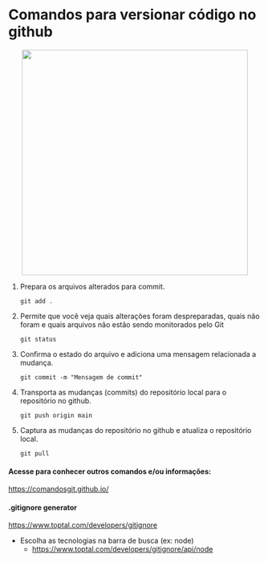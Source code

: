 # Comandos para versionar código no github

<p align="center"> 
    <img width="450" src="https://dev-to-uploads.s3.amazonaws.com/i/zbu0eocercv8edfs846m.png">
</p>

1. Prepara os arquivos alterados para commit.
    ```
    git add .
    ``` 

2. Permite que você veja quais alterações foram despreparadas, quais não foram e quais arquivos não estão sendo monitorados pelo Git
    ```
    git status
    ``` 

3. Confirma o estado do arquivo e adiciona uma mensagem relacionada a mudança.
    ```
    git commit -m "Mensagem de commit"
    ``` 

4. Transporta as mudanças (commits) do repositório local para o repositório no github.
    ```
    git push origin main
    ```

5. Captura as mudanças do repositório no github e atualiza o repositório local.
    ```
    git pull
    ``` 

#### **Acesse para conhecer outros comandos e/ou informações:**
https://comandosgit.github.io/

#### **.gitignore generator**
https://www.toptal.com/developers/gitignore

 - Escolha as tecnologias na barra de busca (ex: node)
    - https://www.toptal.com/developers/gitignore/api/node
